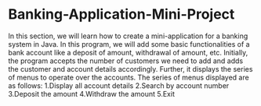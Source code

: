 # Banking-Application-Mini-Project
In this section, we will learn how to create a mini-application for a banking system in Java. In this program, we will add some basic functionalities of a bank account like a deposit of amount, withdrawal of amount, etc. Initially, the program accepts the number of customers we need to add and adds the customer and account details accordingly. Further, it displays the series of menus to operate over the accounts.
The series of menus displayed are as follows:
1.Display all account details
2.Search by account number
3.Deposit the amount
4.Withdraw the amount
5.Exit
